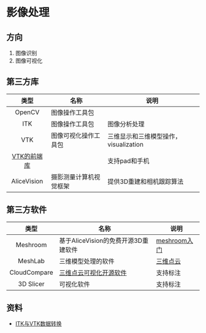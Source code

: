 # 影像处理
## 方向
1. 图像识别
1. 图像可视化

## 第三方库
| 类型 | 名称 | 说明 |
| :----: | ---- | ---- |
| OpenCV | 图像操作工具包 |  |
| ITK | 图像操作工具包 | 图像分析处理 |
| VTK | 图像可视化操作工具包 | 三维显示和三维模型操作，visualization |
| [VTK的前端库](https://kitware.github.io/vtk-js/) |  | 支持pad和手机 |
| AliceVision | 摄影测量计算机视觉框架 | 提供3D重建和相机跟踪算法 |

## 第三方软件
| 类型 | 名称 | 说明 |
| :----: | ---- | ---- |
| Meshroom | 基于AliceVision的免费开源3D重建软件 | [meshroom入门](https://blog.csdn.net/HJZ11/article/details/108520361) |
| MeshLab | 三维模型处理的软件 | [三维点云](https://blog.csdn.net/jumencibaliang92/article/details/97135538) |
| CloudCompare | [三维点云可视化开源软件](https://zhuanlan.zhihu.com/p/613329264) | 支持标注 |
| 3D Slicer | 可视化软件 | 支持标注 |

## 资料
* [ITK与VTK数据转换](https://blog.csdn.net/menjiawan/article/details/47283809)
